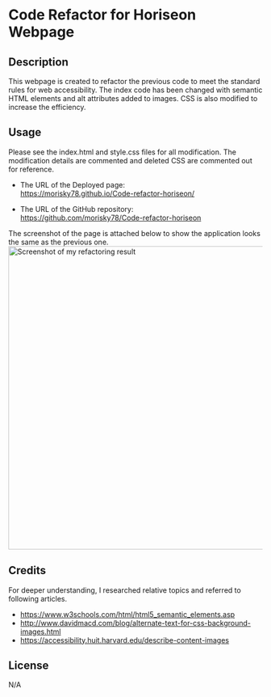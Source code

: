 # Code Refactor for Horiseon Webpage

## Description

This webpage is created to refactor the previous code to meet the standard rules for web accessibility. The index code has been changed with semantic HTML elements and alt attributes added to images. CSS is also modified to increase the efficiency.

## Usage

Please see the index.html and style.css files for all modification. 
The modification details are commented and deleted CSS are commented out for reference.

- The URL of the Deployed page:  
https://morisky78.github.io/Code-refactor-horiseon/

- The URL of the GitHub repository:  
https://github.com/morisky78/Code-refactor-horiseon



The screenshot of the page is attached below to show the application looks the same as the previous one.  
<img src="./assets/images/screencapture.png" width="600" alt="Screenshot of my refactoring result">


## Credits
For deeper understanding, I researched relative topics and referred to following articles.
- https://www.w3schools.com/html/html5_semantic_elements.asp
- http://www.davidmacd.com/blog/alternate-text-for-css-background-images.html
- https://accessibility.huit.harvard.edu/describe-content-images

## License
N/A



